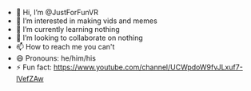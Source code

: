 - 👋 Hi, I’m @JustForFunVR
- 👀 I’m interested in making vids and memes
- 🌱 I’m currently learning nothing
- 💞️ I’m looking to collaborate on nothing
- 📫 How to reach me you can't
- 😄 Pronouns: he/him/his
- ⚡ Fun fact: https://www.youtube.com/channel/UCWpdoW9fvJLxuf7-lVefZAw

<!---
JustForFunVR/JustForFunVR is a ✨ special ✨ repository because its `README.md` (this file) appears on your GitHub profile.
You can click the Preview link to take a look at your changes.
--->
